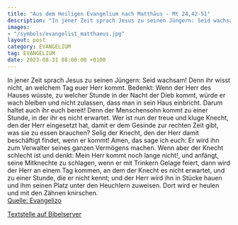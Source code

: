 ```yaml
---
title: "Aus dem Heiligen Evangelium nach Matthäus - Mt 24,42-51"
description: "In jener Zeit sprach Jesus zu seinen Jüngern: Seid wachsam! Denn ihr wisst nicht, an welchem Tag euer Herr kommt. Bedenkt: Wenn der Herr des Hauses wüsste, zu welcher Stunde in der Nacht der Dieb kommt, würde er wach bleiben und nicht zulassen, dass man in sein Haus einbricht. Da...."
images:
- "/symbols/evangelist_matthaeus.jpg"
layout: post
category: EVANGELIUM
tag: EVANGELIUM
date: 2023-08-31 08:00:00 +0100
---
```

In jener Zeit sprach Jesus zu seinen Jüngern: Seid wachsam! Denn ihr wisst nicht, an welchem Tag euer Herr kommt.
Bedenkt: Wenn der Herr des Hauses wüsste, zu welcher Stunde in der Nacht der Dieb kommt, würde er wach bleiben und nicht zulassen, dass man in sein Haus einbricht.
Darum haltet auch ihr euch bereit! Denn der Menschensohn kommt zu einer Stunde, in der ihr es nicht erwartet.<!--more-->
Wer ist nun der treue und kluge Knecht, den der Herr eingesetzt hat, damit er dem Gesinde zur rechten Zeit gibt, was sie zu essen brauchen?
Selig der Knecht, den der Herr damit beschäftigt findet, wenn er kommt!
Amen, das sage ich euch: Er wird ihn zum Verwalter seines ganzen Vermögens machen.
Wenn aber der Knecht schlecht ist und denkt: Mein Herr kommt noch lange nicht!,
und anfängt, seine Mitknechte zu schlagen, wenn er mit Trinkern Gelage feiert,
dann wird der Herr an einem Tag kommen, an dem der Knecht es nicht erwartet, und zu einer Stunde, die er nicht kennt;
und der Herr wird ihn in Stücke hauen und ihm seinen Platz unter den Heuchlern zuweisen. Dort wird er heulen und mit den Zähnen knirschen.<br>
[Quelle: Evangelizo](https://evangeliumtagfuertag.org/DE/gospel)

[Textstelle auf Bibelserver](https://www.bibleserver.com/EU/Matthäus24,42-51)

